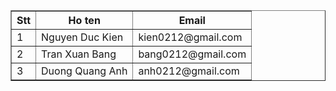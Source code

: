 <!DOCTYPE html>
<html lang="en">
<head>
    <meta charset="UTF-8">
    <meta name="viewport" content="width=device-width, initial-scale=1.0">
    <title>Document</title>

</head>
<body>
    <table border="1" width="500" align="center">
        <tr>
            <th>Stt</th>
            <th>Ho ten</th>
            <th>Email</th>
        </tr>
    <tr>
        <td>1</td>
        <td>Nguyen Duc Kien</td>
        <td>kien0212@gmail.com</td>
    </tr>
    <tr>
        <td>2</td>
        <td>Tran Xuan Bang</td>
        <td>bang0212@gmail.com</td>
    </tr>
    <tr>
        <td>3</td>
        <td>Duong Quang Anh</td>
        <td>anh0212@gmail.com</td>
    </tr>
</table>
</body>
</html>
